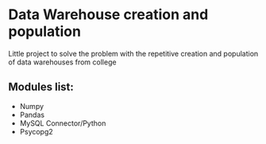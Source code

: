 # Data Warehouse creation and population

Little project to solve the problem with the repetitive creation and population of data warehouses from college

## Modules list:
- Numpy
- Pandas
- MySQL Connector/Python
- Psycopg2
